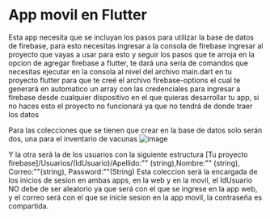 <h1>App movil en Flutter</h1>

Esta app necesita que se incluyan los pasos para utilizar la base de datos de firebase, para esto necesitas ingresar a la consola de firebase ingresar al proyecto que vayas a usar para esto y seguir los pasos que te arroja en la opcion de agregar firebase a flutter, te dará una seria de comandos que necesitas ejecutar en la consola al nivel del archivo main.dart en tu proyecto flutter para que te creé el archivo firebase-options el cual te generará en automatico un array con las credenciales para ingresar a firebase desde cualquier dispositivo en el que quieras desarrollar tu app, si no haces esto el proyecto no funcionará ya que no tendrá de donde traer los datos

Para las colecciones que se tienen que crear en la base de datos solo serán dos, una para el inventario de vacunas
![image](https://github.com/user-attachments/assets/efe1b4c9-71c5-49c9-97c6-e4df265f856d)

Y la otra será la de los usuarios con la siguiente estructura
[Tu proyecto firebase]/Usuarios/(IdUsuario)/Apellido:"" (string),Nombre:"" (string), Correo:""(string), Password:""(String)
Esta coleccion será la encargada de los inicios de sesion en ambas apps, en la web y en la movil, el IdUsuario NO debe de ser aleatorio ya que será con el que se ingrese en la app web, y el correo será con el que se inicie sesion en la app movil, la contraseña es compartida.

